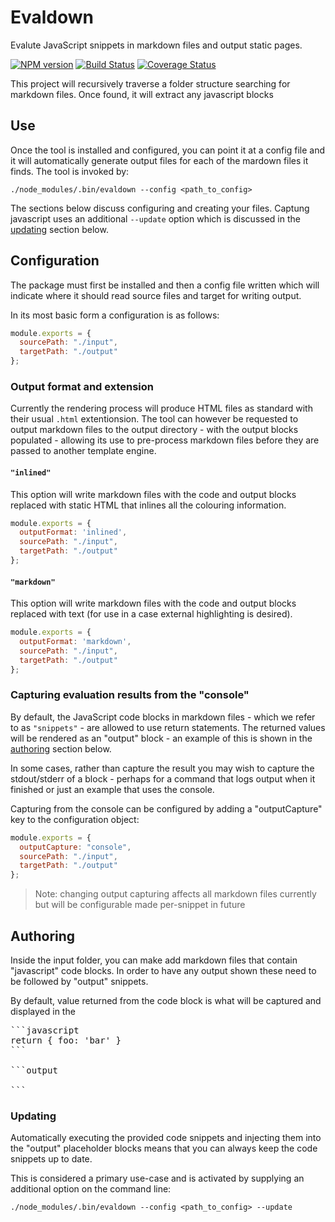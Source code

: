 # Evaldown

Evalute JavaScript snippets in markdown files and output static pages.

[![NPM version](https://img.shields.io/npm/v/evaldown.svg)](https://www.npmjs.com/package/evaldown)
[![Build Status](https://img.shields.io/travis/alexjeffburke/evaldown/master.svg)](https://travis-ci.org/alexjeffburke/evaldown)
[![Coverage Status](https://img.shields.io/coveralls/alexjeffburke/evaldown/master.svg)](https://coveralls.io/r/alexjeffburke/evaldown?branch=master)

This project will recursively traverse a folder structure searching
for markdown files. Once found, it will extract any javascript blocks

## Use

Once the tool is installed and configured, you can point it at a
config file and it will automatically generate output files for
each of the mardown files it finds. The tool is invoked by:

```
./node_modules/.bin/evaldown --config <path_to_config>
```

The sections below discuss configuring and creating your files.
Captung javascript uses an additional `--update` option which
is discussed in the [updating](#Updating) section below.

## Configuration

The package must first be installed and then a config file written
which will indicate where it should read source files and target
for writing output.

In its most basic form a configuration is as follows:

```javascript
module.exports = {
  sourcePath: "./input",
  targetPath: "./output"
};
```

### Output format and extension

Currently the rendering process will produce HTML files as standard with
their usual `.html` extentionsion. The tool can however be requested to
output markdown files to the output directory - with the output blocks
populated - allowing its use to pre-process markdown files before they
are passed to another template engine.

#### `"inlined"`

This option will write markdown files with the code and output blocks
replaced with static HTML that inlines all the colouring information.

```javascript
module.exports = {
  outputFormat: 'inlined',
  sourcePath: "./input",
  targetPath: "./output"
};
```

#### `"markdown"`

This option will write markdown files with the code and output blocks
replaced with text (for use in a case external highlighting is desired).

```javascript
module.exports = {
  outputFormat: 'markdown',
  sourcePath: "./input",
  targetPath: "./output"
};
```

### Capturing evaluation results from the "console"

By default, the JavaScript code blocks in markdown files - which we
refer to as `"snippets"` - are allowed to use return statements. The
returned values will be rendered as an "output" block - an example of
this is shown in the [authoring](#Authoring) section below.

In some cases, rather than capture the result you may wish to capture the
stdout/stderr of a block - perhaps for a command that logs output when it
finished or just an example that uses the console.

Capturing from the console can be configured by adding a "outputCapture"
key to the configuration object:

```javascript
module.exports = {
  outputCapture: "console",
  sourcePath: "./input",
  targetPath: "./output"
};
```

> Note: changing output capturing affects all markdown files
> currently but will be configurable made per-snippet in future

## Authoring

Inside the input folder, you can make add markdown files that contain
"javascript" code blocks. In order to have any output shown these need
to be followed by "output" snippets.

By default, value returned from the code block is what will be captured
and displayed in the

<pre>
```javascript
return { foo: 'bar' }
```

```output

```
</pre>

### Updating

Automatically executing the provided code snippets and injecting them
into the "output" placeholder blocks means that you can always keep
the code snippets up to date.

This is considered a primary use-case and is activated by supplying an
additional option on the command line:

```
./node_modules/.bin/evaldown --config <path_to_config> --update
```
